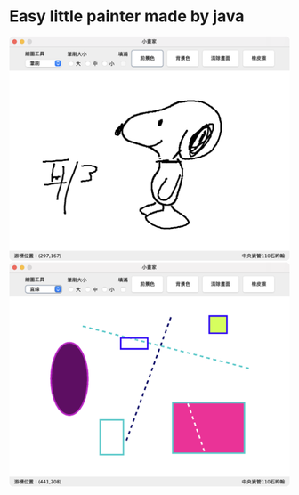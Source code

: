 # Easy little painter made by java

<div>
    <img src="demo1.png">
    <img src="demo2.png">
</div>